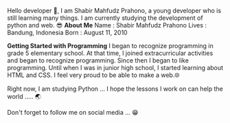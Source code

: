 Hello developer 👋, I am Shabir Mahfudz Prahono, a young developer who is still learning many things. I am currently studying the development of python and web. 😎
**About Me**
Name    : Shabir Mahfudz Prahono
Lives   : Bandung, Indonesia
Born    : August 11, 2010

**Getting Started with Programming**
I began to recognize programming in grade 5 elementary school. At that time, I joined extracurricular activities and began to recognize programming. Since then I began to like programming. Until when I was in junior high school, I started learning about HTML and CSS. I feel very proud to be able to make a web.🌐

Right now, I am studying Python ... I hope the lessons I work on can help the world ..... 🌏

Don't forget to follow me on social media ... 😁
